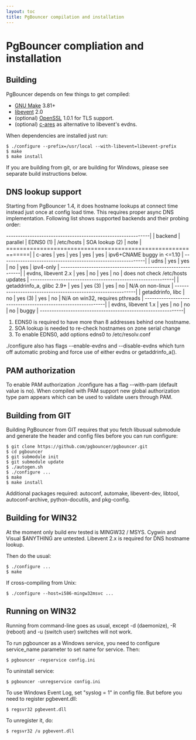 ```yaml
---
layout: toc
title: PgBouncer compilation and installation
---
```


PgBouncer compliation and installation
======================================

Building
--------


PgBouncer depends on few things to get compiled:

-   [GNU Make](https://www.gnu.org/software/make/) 3.81+
-   [libevent](http://libevent.org/) 2.0
-   (optional) [OpenSSL](https://www.openssl.org/) 1.0.1 for TLS
    support.
-   (optional) [c-ares](http://c-ares.haxx.se/) as alternative to
    libevent's evdns.

When dependencies are installed just run:

    $ ./configure --prefix=/usr/local --with-libevent=libevent-prefix
    $ make
    $ make install

If you are building from git, or are building for Windows, please see
separate build instructions below.

DNS lookup support
------------------

Starting from PgBouncer 1.4, it does hostname lookups at connect time
instead just once at config load time. This requires proper async DNS
implementation. Following list shows supported backends and their
probing order:

-------------------------------------------------------------|
| backend | parallel | EDNS0 (1) | /etc/hosts | SOA lookup (2) |
note | =============================================================|
| c-ares | yes | yes | yes | yes | ipv6+CNAME buggy in <=1.10 |
-------------------------------------------------------------|
| udns | yes | yes | no | yes | ipv4-only |
-------------------------------------------------------------|
| evdns, libevent 2.x | yes | no | yes | no | does not check /etc/hosts updates |
-------------------------------------------------------------|
| getaddrinfo_a, glibc 2.9+ | yes | yes (3) | yes | no | N/A on non-linux |
-------------------------------------------------------------|
| getaddrinfo, libc | no | yes (3) | yes | no | N/A on win32, requires pthreads |
-------------------------------------------------------------|
| evdns, libevent 1.x | yes | no | no | no | buggy |
-------------------------------------------------------------|

1.  EDNS0 is required to have more than 8 addresses behind one hostname.
2.  SOA lookup is needed to re-check hostnames on zone serial change
3.  To enable EDNS0, add options edns0 to /etc/resolv.conf

./configure also has flags --enable-evdns and --disable-evdns which
turn off automatic probing and force use of either evdns or
getaddrinfo_a().

PAM authorization
-----------------

To enable PAM authorization ./configure has a flag --with-pam (default
value is no). When compiled with PAM support new global authorization
type pam appears which can be used to validate users through PAM.

Building from GIT
-----------------

Building PgBouncer from GIT requires that you fetch libusual submodule
and generate the header and config files before you can run configure:

    $ git clone https://github.com/pgbouncer/pgbouncer.git
    $ cd pgbouncer
    $ git submodule init
    $ git submodule update
    $ ./autogen.sh
    $ ./configure ...
    $ make
    $ make install

Additional packages required: autoconf, automake, libevent-dev, libtool,
autoconf-archive, python-docutils, and pkg-config.

Building for WIN32
------------------

At the moment only build env tested is MINGW32 / MSYS. Cygwin and Visual
$ANYTHING are untested. Libevent 2.x is required for DNS hostname
lookup.

Then do the usual:

    $ ./configure ...
    $ make

If cross-compiling from Unix:

    $ ./configure --host=i586-mingw32msvc ...

Running on WIN32
----------------

Running from command-line goes as usual, except -d (daemonize), -R
(reboot) and -u (switch user) switches will not work.

To run pgbouncer as a Windows service, you need to configure
service_name parameter to set name for service. Then:

    $ pgbouncer -regservice config.ini

To uninstall service:

    $ pgbouncer -unregservice config.ini

To use Windows Event Log, set "syslog = 1" in config file. But before
you need to register pgbevent.dll:

    $ regsvr32 pgbevent.dll

To unregister it, do:

    $ regsvr32 /u pgbevent.dll

